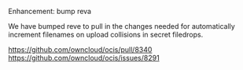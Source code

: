 Enhancement: bump reva

We have bumped reve to pull in the changes needed for automatically increment filenames on upload collisions in secret filedrops.

https://github.com/owncloud/ocis/pull/8340
https://github.com/owncloud/ocis/issues/8291
